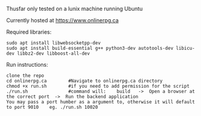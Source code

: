 Thusfar only tested on a lunix machine running Ubuntu

Currently hosted at https://www.onlinerpg.ca

Required libraries:

    sudo apt install libwebsocketpp-dev
    sudo apt install build-essential g++ python3-dev autotools-dev libicu-dev libbz2-dev libboost-all-dev

Run instructions:

    clone the repo
    cd onlinerpg.ca        #Navigate to onlinerpg.ca directory
    chmod +x run.sh        #if you need to add permission for the script
    ./run.sh               #command will:    build   ->  Open a browser at the correct port  ->  Run the backend application
    You may pass a port humber as a argument to, otherwise it will default to port 9010    eg. ./run.sh 10020
